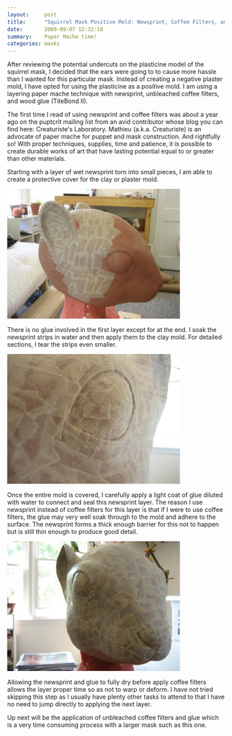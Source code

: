 ```yaml
---
layout:     post
title:      "Squirrel Mask Positive Mold: Newsprint, Coffee Filters, and Wood Glue Paper Mache"
date:       2009-09-07 12:32:18
summary:    Paper Mache time!
categories: masks
---
```


After reviewing the potential undercuts on the plasticine model of the squirrel mask, I decided that the ears were going to to cause more hassle than I wanted for this particular mask. Instead of creating a negative plaster mold, I have opted for using the plasticine as a positive mold. I am using a layering paper mache technique with newsprint, unbleached coffee filters, and wood glue (TiteBond II).

The first time I read of using newsprint and coffee filters was about a year ago on the puptcrit mailing list from an avid contributor whose blog you can find here: Creaturiste's Laboratory. Mathieu (a.k.a. Creaturiste) is an advocate of paper mache for puppet and mask construction. And rightfully so! With proper techniques, supplies, time and patience, it is possible to create durable works of art that have lasting potential equal to or greater than other materials.

Starting with a layer of wet newsprint torn into small pieces, I am able to create a protective cover for the clay or plaster mold.

![Squirrel Mask Newsprint Layer](/images/squirrel-mask-newsprint-layer.jpg)

There is no glue involved in the first layer except for at the end. I soak the newsprint strips in water and then apply them to the clay mold. For detailed sections, I tear the strips even smaller.

![Squirrel Mask Newsprint Layer Up Close Eye](/images/squirrel-mask-newsprint-layer-2.jpg)

Once the entire mold is covered, I carefully apply a light coat of glue diluted with water to connect and seal this newsprint layer. The reason I use newsprint instead of coffee filters for this layer is that if I were to use coffee filters, the glue may very well soak through to the mold and adhere to the surface. The newsprint forms a thick enough barrier for this not to happen but is still thin enough to produce good detail.

![Squirrel Mask Newsprint Layer Full Head](/images/squirrel-mask-newsprint-layer-full.jpg)

Allowing the newsprint and glue to fully dry before apply coffee filters allows the layer proper time so as not to warp or deform. I have not tried skipping this step as I usually have plenty other tasks to attend to that I have no need to jump directly to applying the next layer.

Up next will be the application of unbleached coffee filters and glue which is a very time consuming process with a larger mask such as this one.
